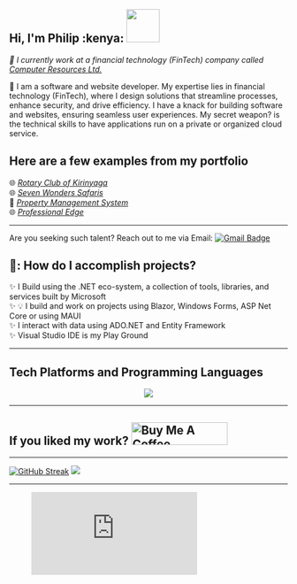 <h2>Hi, I'm Philip :kenya: <img src="https://media.giphy.com/media/WUlplcMpOCEmTGBtBW/giphy.gif" width="60"> </h2>

<p>
<em>🏢 I currently work at a financial technology (FinTech) company called <a href="https://www.computeresources.co.ke">Computer Resources Ltd.</a> </em>
</p>

<p>
🌱 I am a software and website developer. My expertise lies in financial technology (FinTech), where I design solutions that streamline processes, enhance security, and drive efficiency. I have a knack for building software and websites, ensuring seamless user experiences. My secret weapon? is the technical skills to have applications run on a private or organized cloud service.
</p>

## Here are a few examples from my portfolio
🌐<em> <a href="https://www.computeresources.co.ke">Rotary Club of Kirinyaga </a> </em> <br/>
🌐<em> <a href="https://www.computeresources.co.ke">Seven Wonders Safaris </a> </em> <br/>
🏢<em> <a href="https://www.computeresources.co.ke">Property Management System </a> </em> <br/>
🌐<em> <a href="https://www.computeresources.co.ke">Professional Edge </a> </em> 

<hr/>

Are you seeking such talent? Reach out to me via Email: [![Gmail Badge](https://img.shields.io/badge/-njurunjoroge@gmail.com-c14438?style=flat-square&logo=Gmail&logoColor=white&link=mailto:njurunjoroge@gmail.com)](mailto:njurunjoroge@gmail.com)

## 🚢: How do I accomplish projects?
✨  I Build using the .NET eco-system, a collection of tools, libraries, and services built by Microsoft <br/>
✨  💡 I build and work on projects using Blazor, Windows Forms, ASP Net Core or using MAUI <br/>
✨  I interact with data using ADO.NET and Entity Framework <br/>
✨  Visual Studio IDE is my Play Ground <br/>

<hr/>

## Tech Platforms and Programming Languages

<p align="center">
  <a href="https://skillicons.dev">
    <img src="https://skillicons.dev/icons?i=github,azure,bootstrap,cs,dotnet,gcp,mysql,postman,visualstudio,windows"/>
  </a>
</p>
 
<hr/>

## If you liked my work? <a href="https://bmc.link/Njoro007" target="_blank"><img src="https://cdn.buymeacoffee.com/buttons/default-orange.png" alt="Buy Me A Coffee" height="41" width="174"></a>

<hr/>

[![GitHub Streak](https://streak-stats.demolab.com?user=Njuru007&theme=earth&border_radius=5)](https://git.io/streak-stats) <img src="https://github-readme-stats.vercel.app/api?username=Njuru007&show_icons=true&theme=dark"/>

<hr/>

<figure><embed src="https://wakatime.com/share/@96d68408-7022-4215-9fad-49e443748d7d/f1efbc82-58c0-4d6d-ac5d-d713400ca9a5.svg"></embed></figure>



